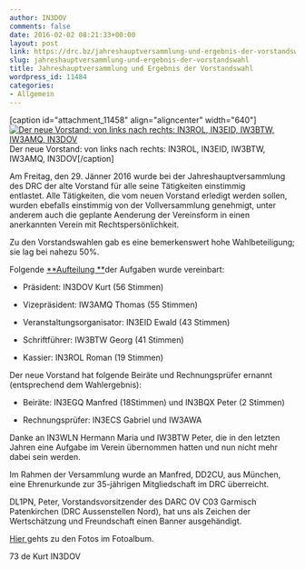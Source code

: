 ```yaml
---
author: IN3DOV
comments: false
date: 2016-02-02 08:21:33+00:00
layout: post
link: https://drc.bz/jahreshauptversammlung-und-ergebnis-der-vorstandswahl/
slug: jahreshauptversammlung-und-ergebnis-der-vorstandswahl
title: Jahreshauptversammlung und Ergebnis der Vorstandswahl
wordpress_id: 11484
categories:
- Allgemein
---
```


[caption id="attachment_11458" align="aligncenter" width="640"][![Der neue Vorstand: von links nach rechts: IN3ROL, IN3EID, IW3BTW, IW3AMQ, IN3DOV](https://drc.bz/wp-content/uploads/2016/01/vs2016-1024x672.jpg)](https://drc.bz/wp-content/uploads/2016/01/vs2016.jpg) Der neue Vorstand: von links nach rechts: IN3ROL, IN3EID, IW3BTW, IW3AMQ, IN3DOV[/caption]

Am Freitag, den 29. Jänner 2016 wurde bei der Jahreshauptversammlung des DRC der alte Vorstand für alle seine Tätigkeiten einstimmig entlastet. Alle Tätigkeiten, die vom neuen Vorstand erledigt werden sollen, wurden ebefalls einstimmig von der Vollversammlung genehmigt, unter anderem auch die geplante Aenderung der Vereinsform in einen anerkannten Verein mit Rechtspersönlichkeit.


Zu den Vorstandswahlen gab es eine bemerkenswert hohe Wahlbeteiligung; sie lag bei nahezu 50%.







Folgende [**Aufteilung **](https://drc.bz/drc-intern/vorstand/)der Aufgaben wurde vereinbart:








	
  * Präsident: IN3DOV Kurt (56 Stimmen)

	
  * Vizepräsident: IW3AMQ Thomas (55 Stimmen)

	
  * Veranstaltungsorganisator: IN3EID Ewald (43 Stimmen)

	
  * Schriftführer: IW3BTW Georg (41 Stimmen)

	
  * Kassier: IN3ROL Roman (19 Stimmen)


Der neue Vorstand hat folgende Beiräte und Rechnungsprüfer ernannt (entsprechend dem Wahlergebnis):

	
  * Beiräte: IN3EGQ Manfred (18Stimmen) und IN3BQX Peter (2 Stimmen)

	
  * Rechnungsprüfer: IN3ECS Gabriel und IW3AWA


Danke an IN3WLN Hermann Maria und IW3BTW Peter, die in den letzten Jahren eine Aufgabe im Verein übernommen hatten und nun nicht mehr dabei sein werden.

Im Rahmen der Versammlung wurde an Manfred, DD2CU, aus München, eine Ehrenurkunde zur 35-jährigen Mitgliedschaft im DRC überreicht.

DL1PN, Peter, Vorstandsvorsitzender des DARC OV C03 Garmisch Patenkirchen (DRC Aussenstellen Nord), hat uns als Zeichen der Wertschätzung und Freundschaft einen Banner ausgehändigt.

[Hier ](https://drc.bz/drc-intern/fotoalbum/?occur=1&cover=0&album=81)gehts zu den Fotos im Fotoalbum.









73 de Kurt IN3DOV

